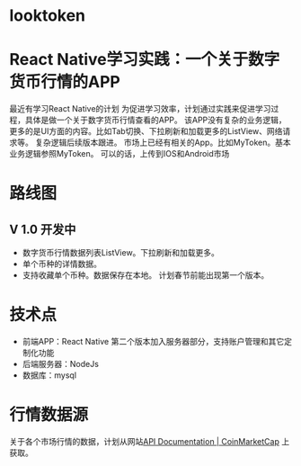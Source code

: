 # looktoken
# React Native学习实践：一个关于数字货币行情的APP
最近有学习React Native的计划
为促进学习效率，计划通过实践来促进学习过程，具体是做一个关于数字货币行情查看的APP。
该APP没有复杂的业务逻辑，更多的是UI方面的内容。比如Tab切换、下拉刷新和加载更多的ListView、网络请求等。
复杂逻辑后续版本跟进。
市场上已经有相关的App。比如MyToken。基本业务逻辑参照MyToken。
可以的话，上传到IOS和Android市场
# 路线图
## V 1.0 开发中
* 数字货币行情数据列表ListView。下拉刷新和加载更多。
* 单个币种的详情数据。
* 支持收藏单个币种。数据保存在本地。
计划春节前能出现第一个版本。

# 技术点
* 前端APP：React Native
第二个版本加入服务器部分，支持账户管理和其它定制化功能
* 后端服务器：NodeJs
* 数据库：mysql
# 行情数据源
关于各个市场行情的数据，计划从网站[API Documentation | CoinMarketCap](https://coinmarketcap.com/api/) 上获取。
